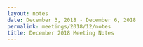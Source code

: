 ```yaml
---
layout: notes
date: December 3, 2018 - December 6, 2018
permalink: meetings/2018/12/notes
title: December 2018 Meeting Notes
---
```

